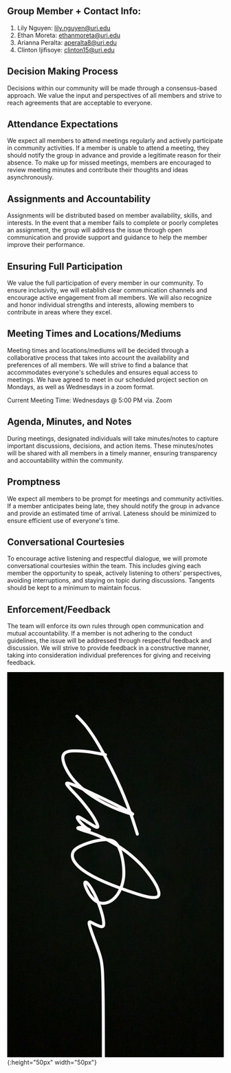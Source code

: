 ## Group Member + Contact Info:

1. Lily Nguyen: lily.nguyen@uri.edu
2. Ethan Moreta: ethanmoreta@uri.edu
3. Arianna Peralta: aperalta8@uri.edu
4. Clinton Ijifisoye: clinton15@uri.edu

## Decision Making Process

Decisions within our community will be made through a consensus-based approach. We value the input and perspectives of all members and strive to reach agreements that are acceptable to everyone.

## Attendance Expectations

We expect all members to attend meetings regularly and actively participate in community activities. If a member is unable to attend a meeting, they should notify the group in advance and provide a legitimate reason for their absence. To make up for missed meetings, members are encouraged to review meeting minutes and contribute their thoughts and ideas asynchronously.

## Assignments and Accountability

Assignments will be distributed based on member availability, skills, and interests. In the event that a member fails to complete or poorly completes an assignment, the group will address the issue through open communication and provide support and guidance to help the member improve their performance.

## Ensuring Full Participation

We value the full participation of every member in our community. To ensure inclusivity, we will establish clear communication channels and encourage active engagement from all members. We will also recognize and honor individual strengths and interests, allowing members to contribute in areas where they excel.

## Meeting Times and Locations/Mediums

Meeting times and locations/mediums will be decided through a collaborative process that takes into account the availability and preferences of all members. We will strive to find a balance that accommodates everyone's schedules and ensures equal access to meetings. We have agreed to meet in our scheduled project section on Mondays, as well as Wednesdays in a zoom format.

Current Meeting Time: Wednesdays @ 5:00 PM via. Zoom

## Agenda, Minutes, and Notes

During meetings, designated individuals will take minutes/notes to capture important discussions, decisions, and action items. These minutes/notes will be shared with all members in a timely manner, ensuring transparency and accountability within the community.

## Promptness

We expect all members to be prompt for meetings and community activities. If a member anticipates being late, they should notify the group in advance and provide an estimated time of arrival. Lateness should be minimized to ensure efficient use of everyone's time.

## Conversational Courtesies

To encourage active listening and respectful dialogue, we will promote conversational courtesies within the team. This includes giving each member the opportunity to speak, actively listening to others' perspectives, avoiding interruptions, and staying on topic during discussions. Tangents should be kept to a minimum to maintain focus.

## Enforcement/Feedback

The team will enforce its own rules through open communication and mutual accountability. If a member is not adhering to the conduct guidelines, the issue will be addressed through respectful feedback and discussion. We will strive to provide feedback in a constructive manner, taking into consideration individual preferences for giving and receiving feedback.

![Lily's sig](src/lily.JPG){:height="50px" width="50px"}
